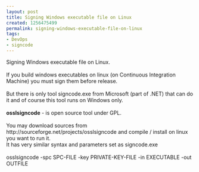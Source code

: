 ```yaml
---
layout: post
title: Signing Windows executable file on Linux
created: 1256475499
permalink: signing-windows-executable-file-on-linux
tags:
- DevOps
- signcode
---
```

<p>Signing Windows executable file on Linux.<br />
<br />
If you  build windows executables on linux (on Continuous Integration Machine) you must sign them before release.<br />
<br />
But there is only tool signcode.exe from Microsoft (part of .NET) that can do it and of course this tool runs on Windows only.<br />
<br />
<b>osslsigncode</b> - is open source tool under GPL.<br />
<br />
You may download sources from http://sourceforge.net/projects/osslsigncode and compile / install on linux you want to run it.<br />
It has very similar syntax and parameters set as signcode.exe<br />
<br />
osslsigncode -spc SPC-FILE -key PRIVATE-KEY-FILE -in EXECUTABLE -out OUTFILE</p>
